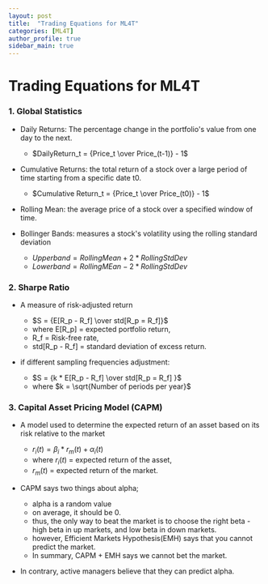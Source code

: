 ```yaml
---
layout: post
title:  "Trading Equations for ML4T"
categories: [ML4T]
author_profile: true
sidebar_main: true
---
```


# Trading Equations for ML4T


### 1. Global Statistics   


* Daily Returns: The percentage change in the portfolio's value from one day to the next.
  * $DailyReturn_t = {Price_t \over Price_(t-1)} - 1$


* Cumulative Returns: the total return of a stock over a large period of time starting from a specific date t0.
  * $Cumulative Return_t = {Price_t \over Price_(t0)} - 1$


* Rolling Mean: the average price of a stock over a specified window of time.   


* Bollinger Bands: measures a stock's volatility using the rolling standard deviation
  * $Upper band = {Rolling Mean + 2 * Rolling Std Dev }$
  * $Lower band = {Rolling MEan - 2 * Rolling Std Dev }$   


### 2. Sharpe Ratio   


* A measure of risk-adjusted return
  * $S = {E[R_p - R_f] \over std[R_p = R_f]}$
  * where E[R_p] = expected portfolio return,
  * R_f = Risk-free rate,
  * std[R_p - R_f] = standard deviation of excess return.   


* if different sampling frequencies adjustment:
  * $S = {k * E[R_p - R_f] \over std[R_p = R_f] }$
  * where $k = \sqrt{Number of periods per year}$   


### 3. Capital Asset Pricing Model (CAPM)     


* A model used to determine the expected return of an asset based on its risk relative to the market
  * $r_i(t) = {\beta_i * r_m(t) + \alpha_i(t)}$
  * where $r_i(t)$ = expected return of the asset,
  * $r_m(t)$ = expected return of the market.
 
* CAPM says two things about alpha;
  * alpha is a random value
  * on average, it should be 0.
  * thus, the only way to beat the market is to choose the right beta - high beta in up markets, and low beta in down markets.
  * however, Efficient Markets Hypothesis(EMH) says that you cannot predict the market.
  * In summary, CAPM + EMH says we cannot bet the market.
    
* In contrary, active managers believe that they can predict alpha.
